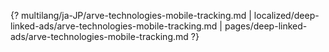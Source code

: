 {? multilang/ja-JP/arve-technologies-mobile-tracking.md | localized/deep-linked-ads/arve-technologies-mobile-tracking.md | pages/deep-linked-ads/arve-technologies-mobile-tracking.md ?}
